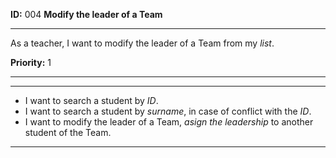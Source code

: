 **ID:** 004 **Modify the leader of a Team**

---

As a teacher, I want to modify the leader of a Team from my _list_.

**Priority:** 1

---

---

* I want to search a student by _ID_.
* I want to search a student by _surname_, in case of conflict with the _ID_.
* I want to modify the leader of a Team, _asign the leadership_ to another student of the Team.

---
